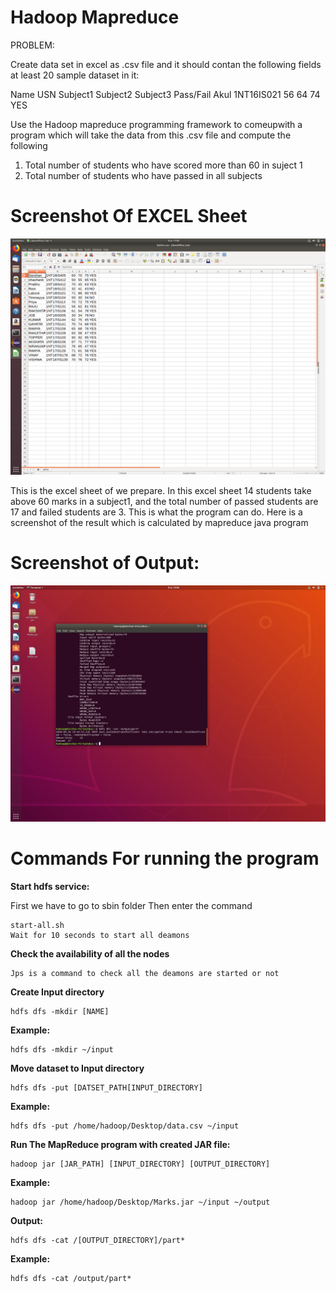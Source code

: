 # Hadoop Mapreduce 

PROBLEM:

Create data set in excel as .csv file and it should contan the following fields at least 20 sample dataset in it:

Name	USN	Subject1	Subject2	Subject3	Pass/Fail
Akul	1NT16IS021	56	64	74	YES


Use the Hadoop mapreduce programming framework to comeupwith a program which will take the data from this .csv  file and compute the following

1. Total number of students who have scored more than 60 in suject 1
2. Total number of students who have passed in all subjects

# Screenshot Of EXCEL Sheet
![](images/Screenshot%20from%202020-04-26%2017-00-53.png)

  
  This is the excel sheet of we prepare. In this excel sheet 14 students take above 60 marks in a subject1, and the total number of passed students are 17 and failed students are 3. This is what the program can do. Here is a screenshot of the result which is calculated by mapreduce  java program 
  
  # Screenshot of Output:
  ![](images/student_Marks.png)
  
 # Commands For running the program
 
 <b>Start hdfs service:</b>

First we have to go to sbin folder Then enter the command 

    start-all.sh 
    Wait for 10 seconds to start all deamons

<b>Check the availability of all the nodes</b>

    Jps is a command to check all the deamons are started or not

<b>Create Input directory</b>

    hdfs dfs -mkdir [NAME]
    
<b>Example:</b>

    hdfs dfs -mkdir ~/input

<b>Move dataset to Input directory</b>

    hdfs dfs -put [DATSET_PATH[INPUT_DIRECTORY]
<b>Example:</b>

    hdfs dfs -put /home/hadoop/Desktop/data.csv ~/input

<b>Run The MapReduce program with created JAR file:</b>

    hadoop jar [JAR_PATH] [INPUT_DIRECTORY] [OUTPUT_DIRECTORY]
    
<b>Example:</b>

    hadoop jar /home/hadoop/Desktop/Marks.jar ~/input ~/output


<b>Output:</b>

    hdfs dfs -cat /[OUTPUT_DIRECTORY]/part*
    
<b>Example:</b>

    hdfs dfs -cat /output/part*
